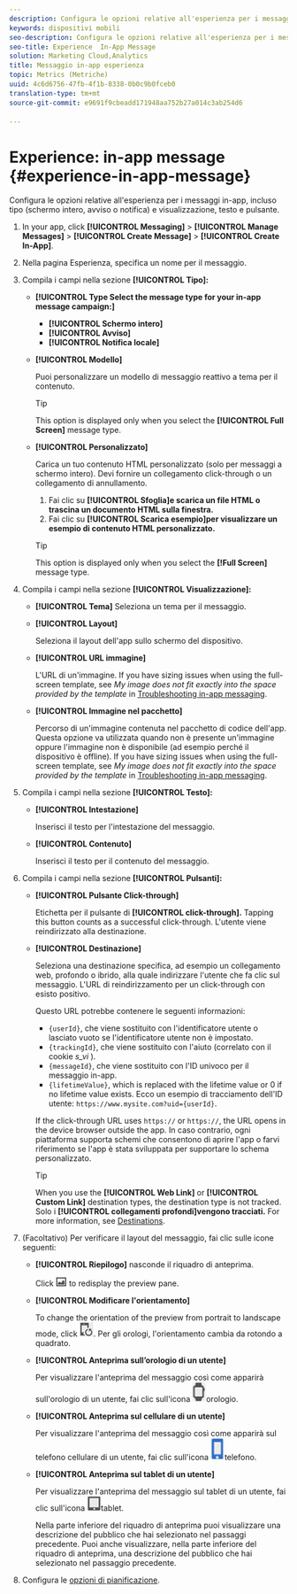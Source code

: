 ```yaml
---
description: Configura le opzioni relative all'esperienza per i messaggi in-app, incluso tipo (schermo intero, avviso o notifica) e visualizzazione, testo e pulsante.
keywords: dispositivi mobili
seo-description: Configura le opzioni relative all'esperienza per i messaggi in-app, incluso tipo (schermo intero, avviso o notifica) e visualizzazione, testo e pulsante.
seo-title: Experience  In-App Message
solution: Marketing Cloud,Analytics
title: Messaggio in-app esperienza
topic: Metrics (Metriche)
uuid: 4c6d6756-47fb-4f1b-8338-0b0c9b0fceb0
translation-type: tm+mt
source-git-commit: e9691f9cbeadd171948aa752b27a014c3ab254d6

---
```



# Experience: in-app message {#experience-in-app-message}

Configura le opzioni relative all'esperienza per i messaggi in-app, incluso tipo (schermo intero, avviso o notifica) e visualizzazione, testo e pulsante.

1. In your app, click **[!UICONTROL Messaging]** &gt; **[!UICONTROL Manage Messages]** &gt; **[!UICONTROL Create Message]** &gt; **[!UICONTROL Create In-App]**.
1. Nella pagina Esperienza, specifica un nome per il messaggio.
1. Compila i campi nella sezione **[!UICONTROL Tipo]:**

   * **[!UICONTROL Type
Select the message type for your in-app message campaign:]**

      * **[!UICONTROL Schermo intero]**
      * **[!UICONTROL Avviso]**
      * **[!UICONTROL Notifica locale]**
   * **[!UICONTROL Modello]**

      Puoi personalizzare un modello di messaggio reattivo a tema per il contenuto.

      >[!TIP]
      >
      >This option is displayed only when you select the **[!UICONTROL Full Screen]** message type.

   * **[!UICONTROL Personalizzato]**

      Carica un tuo contenuto HTML personalizzato (solo per messaggi a schermo intero). Devi fornire un collegamento click-through o un collegamento di annullamento.

      1. Fai clic su **[!UICONTROL Sfoglia]e scarica un file HTML o trascina un documento HTML sulla finestra.**
      1. Fai clic su **[!UICONTROL Scarica esempio]per visualizzare un esempio di contenuto HTML personalizzato.**
      >[!TIP]
      >
      >This option is displayed only when you select the **[!Full Screen]** message type.



1. Compila i campi nella sezione **[!UICONTROL Visualizzazione]:**

   * **[!UICONTROL Tema]**
   Seleziona un tema per il messaggio.

   * **[!UICONTROL Layout]**

      Seleziona il layout dell'app sullo schermo del dispositivo.

   * **[!UICONTROL URL immagine]**

      L'URL di un'immagine. If you have sizing issues when using the full-screen template, see *My image does not fit exactly into the space provided by the template* in [Troubleshooting in-app messaging](/help/using/in-app-messaging/t-in-app-message/in-apps-ts.md).

   * **[!UICONTROL Immagine nel pacchetto]**

      Percorso di un'immagine contenuta nel pacchetto di codice dell'app. Questa opzione va utilizzata quando non è presente un'immagine oppure l'immagine non è disponibile (ad esempio perché il dispositivo è offline). If you have sizing issues when using the full-screen template, see *My image does not fit exactly into the space provided by the template* in [Troubleshooting in-app messaging](/help/using/in-app-messaging/t-in-app-message/in-apps-ts.md).


1. Compila i campi nella sezione **[!UICONTROL Testo]:**

   * **[!UICONTROL Intestazione]**

      Inserisci il testo per l'intestazione del messaggio.

   * **[!UICONTROL Contenuto]**

      Inserisci il testo per il contenuto del messaggio.

1. Compila i campi nella sezione **[!UICONTROL Pulsanti]:**

   * **[!UICONTROL Pulsante Click-through]**

      Etichetta per il pulsante di **[!UICONTROL click-through].** Tapping this button counts as a successful click-through. L'utente viene reindirizzato alla destinazione.

   * **[!UICONTROL Destinazione]**

      Seleziona una destinazione specifica, ad esempio un collegamento web, profondo o ibrido, alla quale indirizzare l'utente che fa clic sul messaggio. L'URL di reindirizzamento per un click-through con esisto positivo.

      Questo URL potrebbe contenere le seguenti informazioni:

      * `{userId}`, che viene sostituito con l'identificatore utente o lasciato vuoto se l'identificatore utente non è impostato.
      * `{trackingId}`, che viene sostituito con l'aiuto (correlato con il cookie *s_vi* ).
      * `{messageId}`, che viene sostituito con l'ID univoco per il messaggio in-app.
      * `{lifetimeValue}`, which is replaced with the lifetime value or 0 if no lifetime value exists.
      Ecco un esempio di tracciamento dell'ID utente: `https://www.mysite.com?uid={userId}`.

      If the click-through URL uses `https://` or `https://`, the URL opens in the device browser outside the app. In caso contrario, ogni piattaforma supporta schemi che consentono di aprire l'app o farvi riferimento se l'app è stata sviluppata per supportare lo schema personalizzato.

      >[!TIP]
      >
      >When you use the **[!UICONTROL Web Link]** or **[!UICONTROL Custom Link]** destination types, the destination type is not tracked. Solo i **[!UICONTROL collegamenti profondi]vengono tracciati.** For more information, see [Destinations](/help/using/acquisition-main/c-create-destinations.md).


1. (Facoltativo) Per verificare il layout del messaggio, fai clic sulle icone seguenti:

   * **[!UICONTROL Riepilogo]** nasconde il riquadro di anteprima.

      Click ![preview](assets/icon_preview.png) to redisplay the preview pane.

   * **[!UICONTROL Modificare l'orientamento]**

      To change the orientation of the preview from portrait to landscape mode, click ![orientation](assets/icon_orientation.png). Per gli orologi, l'orientamento cambia da rotondo a quadrato.

   * **[!UICONTROL Anteprima sull’orologio di un utente]**

      Per visualizzare l'anteprima del messaggio così come apparirà sull'orologio di un utente, fai clic sull'icona ![dell'](assets/icon_watch.png)orologio.

   * **[!UICONTROL Anteprima sul cellulare di un utente]**

      Per visualizzare l'anteprima del messaggio così come apparirà sul telefono cellulare di un utente, fai clic sull'icona ![del](assets/icon_phone.png)telefono.

   * **[!UICONTROL Anteprima sul tablet di un utente]**

      Per visualizzare l'anteprima del messaggio sul tablet di un utente, fai clic sull'icona ![del](assets/icon_tablet.png)tablet.

      Nella parte inferiore del riquadro di anteprima puoi visualizzare una descrizione del pubblico che hai selezionato nel passaggi precedente. Puoi anche visualizzare, nella parte inferiore del riquadro di anteprima, una descrizione del pubblico che hai selezionato nel passaggio precedente.

1. Configura le [opzioni di pianificazione](/help/using/in-app-messaging/t-in-app-message/c-schedule-in-app-message.md).
